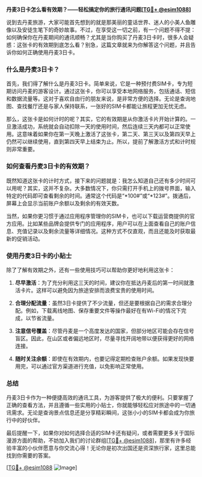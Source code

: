 **丹麦3日卡怎么看有效期？——轻松搞定你的旅行通讯问题[[TG💪+ @esim1088](https://t.me/s/esim1088)]**

说到去丹麦旅游，大家可能首先想到的就是那美丽的童话世界、迷人的小美人鱼雕像以及安徒生笔下的奇妙故事。不过，在享受这一切之前，有一个问题不得不提：如何确保你在丹麦期间的通讯顺畅？尤其是当你购买了丹麦3日卡时，很多人会疑惑：这张卡的有效期到底怎么看？别急，这篇文章就来为你解答这个问题，并且告诉你如何正确使用丹麦3日卡。

### 什么是丹麦3日卡？

首先，我们得了解什么是丹麦3日卡。简单来说，它是一种预付费SIM卡，专为短期访问丹麦的游客设计。通过这张卡，你可以享受本地网络服务，包括通话、短信和数据流量等。这对于喜欢自由行的朋友来说，是非常方便的选择。无论是查询地图、查找餐厅还是与家人保持联系，一张好的SIM卡都能让旅程更加无忧无虑。

那么，这张卡是如何计时的呢？其实，它的有效期是从你激活卡片开始计算的。一旦激活成功，系统就会自动扣除一天的使用时间，然后连续三天内都可以正常使用。这意味着如果你在第一天晚上激活了这张卡，第二天、第三天以及第四天早上仍然可以继续使用，直到第四天早上结束为止。所以，提前了解激活方式和计时规则非常重要。

### 如何查看丹麦3日卡的有效期？

既然知道这张卡的计时方式，接下来的问题就是：我怎么知道自己还有多少时间可以用呢？其实，这并不复杂。大多数情况下，你只需打开手机上的拨号界面，输入特定的代码即可查看剩余的时间。通常这个代码是“*100#”或“*123#”。拨通后，屏幕上会显示当前账户余额以及剩余的有效天数。

当然，如果你更习惯于通过应用程序管理你的SIM卡，也可以下载运营商提供的官方应用。比如某些品牌会提供专门的应用程序，用户可以在上面查看自己的账户信息、充值记录以及剩余流量等详细情况。这种方式不仅直观，而且还能及时获取最新的促销活动。

### 使用丹麦3日卡的小贴士

除了了解有效期之外，还有一些使用技巧可以帮助你更好地利用这张卡：

1. **尽早激活**：为了充分利用这三天的时间，建议你在抵达丹麦后的第一时间就激活卡片。这样可以避免因为旅途安排而浪费宝贵的使用时间。
   
2. **合理分配流量**：虽然3日卡提供了不少流量，但还是要根据自己的需求合理分配。例如，下载离线地图、保存重要文件等操作最好在有Wi-Fi的情况下完成，以节省流量。

3. **注意信号覆盖**：尽管丹麦是一个高度发达的国家，但部分地区可能会存在信号盲区。因此，在山区或者偏远地区时，尽量寻找开阔地带以便获得更好的网络连接。

4. **随时关注余额**：即使在有效期内，也要记得定期检查账户余额。如果发现快要用完，可以通过官方渠道进行充值，以免影响正常使用。

### 总结

丹麦3日卡作为一种便捷高效的通讯工具，为游客提供了极大的便利。只要掌握了正确的查看方法，并且遵循一些实用的小贴士，你就能够轻松应对旅途中的一切通讯需求。无论是查询景点信息还是分享精彩瞬间，这张小小的SIM卡都会成为你旅行中的好伙伴。

最后提醒一下，如果你对如何选择合适的SIM卡还有疑问，或者需要更多关于国际漫游方面的帮助，不妨加入我们的讨论群组[[TG💪+ @esim1088](https://t.me/s/esim1088)]，那里有许多经验丰富的小伙伴愿意与你交流心得！无论你是初次出国还是资深旅行家，这里总能找到你需要的答案。

[[TG💪+ @esim1088](https://t.me/s/esim1088) ![Image](https://i.postimg.cc/4NQfJmqS/Snipaste-2025-05-13-00-14-12.png)]